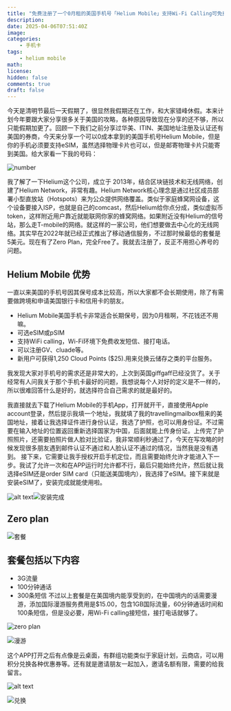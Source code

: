 ```yaml
---
title: "免费注册了一个0月租的美国手机号「Helium Mobile」支持Wi-Fi Calling可免费收发短信，接打电话！"
description: 
date: 2025-04-06T07:51:40Z
image: 
categories:
    - 手机卡
tags:
    - helium mobile
math: 
license: 
hidden: false
comments: true
draft: false
---
```



今天是清明节最后一天假期了，很显然我假期还在工作，和大家错峰休假。本来计划今年要跟大家分享很多关于美国的攻略，各种原因导致现在分享的还不够，所以只能假期加更了。回顾一下我们之前分享过华美、ITIN、美国地址注册及认证还有美国的券商，今天来分享一个可以0成本拿到的美国手机号Helium Mobile，但是你的手机必须要支持eSIM，虽然选择物理卡片也可以，但是邮寄物理卡片只能寄到美国。给大家看一下我的号码：

![number](image-1.png)

我了解了一下Helium这个公司，成立于 2013年，结合区块链技术和无线网络，创建了Helium Network，非常有趣。Helium Network核心理念是通过社区成员部署小型直放站（Hotspots）来为公众提供网络覆盖。类似于家庭蜂窝网设备，这个设备要接入ISP，也就是自己的comcast，然后Helium给你点分成，类似虚拟币token，这样附近用户靠近就能联网你家的蜂窝网络。如果附近没有Helium的信号站，那么走T-mobile的网络。就这样的一家公司，他们想要做去中心化的无线网络。其实早在2022年就已经正式推出了移动通信服务，不过那时候最低的套餐是5美元。现在有了Zero Plan，完全Free了。我就去注册了，反正不用担心养号的问题。

## Helium Mobile 优势

一直以来美国的手机号因其保号成本比较高，所以大家都不会长期使用，除了有需要做跨境和申请美国银行卡和信用卡的朋友。

- Helium Mobile美国手机卡非常适合长期保号，因为0月租啊，不花钱还不用嘛。
- 可选eSIM或pSIM
- 支持WiFi calling，Wi-Fi环境下免费收发短信、接打电话。
- 可以注册GV、cluade等。
- 新用户可获得1,250 Cloud Points ($25).用来兑换云储存之类的平台服务。

我发现大家对手机号的需求还是非常大的，上次到英国giffgaff已经没货了。关于经常有人问我关于那个手机卡最好的问题，我想说每个人对好的定义是不一样的，所以很难回答什么是好的，就选择符合自己需求的就是最好的。

我直接就去下载了Helium Mobile的手机App，打开就开干，直接使用Apple account登录，然后提示我填一个地址，我就填了我的travellingmailbox租来的美国地址，接着让我选择证件进行身份认证，我选了护照，也可以用身份证。不过需要在输入地址的位置返回重新选择国家为中国，后面就能上传身份证。上传完了护照照片，还需要拍照片做人脸对比验证，我非常顺利秒通过了，今天在写攻略的时候发现很多朋友遇到邮件认证不通过和人脸认证不通过的情况，当然我是没有遇到。
接下来，它需要让我手授权开启手机定位，而且需要始终允许才能进入下一步。我试了允许一次和在APP运行时允许都不行，最后只能始终允许，然后就让我选择eSIM还是order SIM card（只能送美国境内），我选择了eSIM。接下来就是安装eSIM了，安装完成就能使用啦。

![alt text](image-6.png)![安装完成](image-5.png)

## Zero plan

![套餐](https://files.mdnice.com/user/58414/4c604193-58a3-4f9d-84a3-e53be5146f3e.png)

## 套餐包括以下内容

- 3G流量
- 100分钟通话
- 300条短信
不过以上套餐是在美国境内能享受到的，在中国境内的话需要漫游，添加国际漫游服务费用是$15.00，包含1GB国际流量，60分钟通话时间和100条短信，但是没必要，用Wi-Fi calling接短信，接打电话就够了。

![zero plan](image.png)

![漫游](image-4.png)

这个APP打开之后有点像是云桌面，有群组功能类似于家庭计划，云商店，可以用积分兑换各种优惠券等。还有就是邀请朋友一起加入，邀请名额有限，需要的给我留言。

![alt text](image-3.png)

![兑换](image-2.png)
